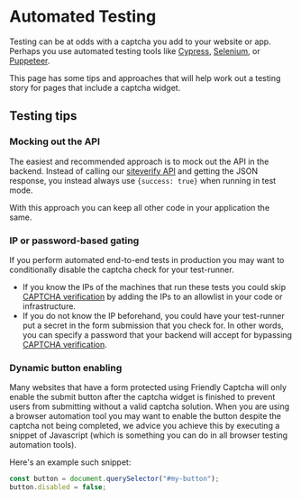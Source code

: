 # Automated Testing

Testing can be at odds with a captcha you add to your website or app. Perhaps you use automated testing tools like [Cypress](https://www.cypress.io/), [Selenium](https://www.selenium.dev/), or [Puppeteer](https://github.com/puppeteer/puppeteer).

This page has some tips and approaches that will help work out a testing story for pages that include a captcha widget.

## Testing tips

### Mocking out the API
The easiest and recommended approach is to mock out the API in the backend. Instead of calling our [siteverify API](../api/siteverify) and getting the JSON response, you instead always use `{success: true}` when running in test mode.

With this approach you can keep all other code in your application the same.

### IP or password-based gating
If you perform automated end-to-end tests in production you may want to conditionally disable the captcha check for your test-runner.

* If you know the IPs of the machines that run these tests you could skip [CAPTCHA verification](../getting-started/verify) by adding the IPs to an allowlist in your code or infrastructure.
* If you do not know the IP beforehand, you could have your test-runner put a secret in the form submission that you check for. In other words, you can specify a password that your backend will accept for bypassing [CAPTCHA verification](../getting-started/verify).

### Dynamic button enabling
Many websites that have a form protected using Friendly Captcha will only enable the submit button after the captcha widget is finished to prevent users from submitting without a valid captcha solution. When you are using a browser automation tool you may want to enable the button despite the captcha not being completed, we advice you achieve this by executing a snippet of Javascript (which is something you can do in all browser testing automation tools).


Here's an example such snippet:
```javascript
const button = document.querySelector("#my-button");
button.disabled = false;
```

